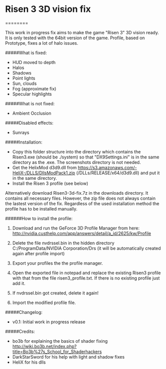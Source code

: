# Risen 3 3D vision fix
========

This work in progress fix aims to make the game "Risen 3" 3D vision ready.
It is only tested with the 64bit version of the game.
Profile, based on Prototype, fixes a lot of halo issues.

#####What is fixed:
- HUD moved to depth
- Halos
- Shadows
- Point lights
- Sun, clouds
- Fog (approximate fix)
- Specular highlights

#####What is not fixed:
- Ambient Occlusion

#####Disabled effects:
- Sunrays

#####Installation:
- Copy this folder structure into the directory which contains the Risen3.exe (should be ./system) so that "DX9Settings.ini" is in the same directory as the .exe. The screenshots directory is not needed.
- Get the HelixMod d3d9.dll from https://s3.amazonaws.com/-HeliX-/DLLS/DllsModPack1.zip (/DLLs/RELEASE/x64/d3d9.dll) and put it in the same directory.
- Install the Risen 3 profile (see below)

Alternatively download Risen3-3d-fix.7z in the downloads directory. It contains all necessary files.
However, the zip file does not always contain the lastest version of the fix.
Regardless of the used installation method the profile has to be installed manually.

######How to install the profile:

1. Download and run the GeForce 3D Profile Manager from here:
http://nvidia.custhelp.com/app/answers/detail/a_id/2625/kw/Profile

2. Delete the file nvdrssel.bin in the hidden directory C:/ProgramData/NVIDIA Corporation/Drs (it will be automatically created again after profile import)

3. Export your profiles the the profile manager.

4. Open the exported file in notepad and replace the existing Risen3 profile with that from the file risen3_profile.txt. If there is no existing profile just add it.

5. If nvdrssel.bin got created, delete it again!

6. Import the modified profile file.

#####Changelog:
- v0.1: Initial work in progress release

#####Credits:
- bo3b for explaining the basics of shader fixing
  http://wiki.bo3b.net/index.php?title=Bo3b%27s_School_for_Shaderhackers
- DarkStarSword for his help with light and shadow fixes
- HeliX for his dlls

